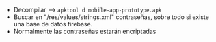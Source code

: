 - Decompilar --> `apktool d mobile-app-prototype.apk`
- Buscar en "/res/values/strings.xml" contraseñas, sobre todo si existe una base de datos firebase.
- Normalmente las contraseñas estarán encriptadas
